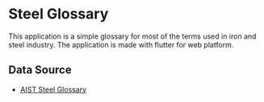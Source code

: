 # Steel Glossary

This application is a simple glossary for most of the terms used in iron and steel industry.
The application is made with flutter for web platform.


## Data Source

- [AIST Steel Glossary](http://apps.aist.org/asp/glossary/)
